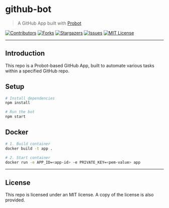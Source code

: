 # github-bot

> A GitHub App built with [Probot](https://github.com/probot/probot)

[![Contributors][contributors-shield]][contributors-url]
[![Forks][forks-shield]][forks-url]
[![Stargazers][stars-shield]][stars-url]
[![Issues][issues-shield]][issues-url]
[![MIT License][license-shield]][license-url]

---

## Introduction

This repo is a Probot-based GitHub App, built to automate various tasks within a specified GitHub repo.

## Setup

```sh
# Install dependencies
npm install

# Run the bot
npm start
```

## Docker

```sh
# 1. Build container
docker build -t app .

# 2. Start container
docker run -e APP_ID=<app-id> -e PRIVATE_KEY=<pem-value> app
```

---

## License

This repo is licensed under an MIT license. A copy of the license is also provided.

[contributors-shield]: https://img.shields.io/github/contributors/jordandarlington/github-bot.svg?style=for-the-badge
[contributors-url]: https://github.com/jordandarlington
[forks-shield]: https://img.shields.io/github/forks/jordandarlington/github-bot.svg?style=for-the-badge
[forks-url]: https://github.com/jordandarlington/github-bot/network/members
[stars-shield]: https://img.shields.io/github/stars/jordandarlington/github-bot.svg?style=for-the-badge
[stars-url]: https://github.com/jordandarlington/github-bot/stargazers
[issues-shield]: https://img.shields.io/github/issues/jordandarlington/github-bot.svg?style=for-the-badge
[issues-url]: https://github.com/jordandarlington/github-bot/issues
[license-shield]: https://img.shields.io/github/license/jordandarlington/github-bot.svg?style=for-the-badge
[license-url]: https://github.com/jordandarlington/github-bot/blob/main/LICENSE